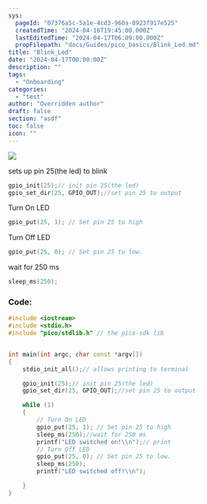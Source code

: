 ```yaml
---
sys:
  pageId: "07376a5c-5a1e-4cd3-960a-8923f917e525"
  createdTime: "2024-04-16T19:45:00.000Z"
  lastEditedTime: "2024-04-17T06:09:00.000Z"
  propFilepath: "docs/Guides/pico_basics/Blink_Led.md"
title: "Blink_Led"
date: "2024-04-17T00:00:00Z"
description: ""
tags:
  - "Onboarding"
categories:
  - "test"
author: "Overridden author"
draft: false
section: "asdf"
toc: false
icon: ""
---
```


![](https://prod-files-secure.s3.us-west-2.amazonaws.com/d518164a-d88e-44d1-a4ee-3adb3bd8bce0/c6900f8e-01c6-48e3-b789-96998d6c744b/led.png?X-Amz-Algorithm=AWS4-HMAC-SHA256&X-Amz-Content-Sha256=UNSIGNED-PAYLOAD&X-Amz-Credential=AKIAT73L2G45HZZMZUHI%2F20240417%2Fus-west-2%2Fs3%2Faws4_request&X-Amz-Date=20240417T130344Z&X-Amz-Expires=3600&X-Amz-Signature=d940a0c629ac0ea0c171b4ef4bcd78c2a39730cb190f029f3587366b6a102ca4&X-Amz-SignedHeaders=host&x-id=GetObject)

sets up pin 25(the led) to blink

```c++
gpio_init(25);// init pin 25(the led)
gpio_set_dir(25, GPIO_OUT);//set pin 25 to output

```

Turn On LED

```c++
gpio_put(25, 1); // Set pin 25 to high

```

Turn Off LED

```c++
gpio_put(25, 0); // Set pin 25 to low.

```

wait for 250 ms

```c++
sleep_ms(250);

```

### Code:

```c++
#include <iostream>
#include <stdio.h>
#include "pico/stdlib.h" // the pico-sdk lib


int main(int argc, char const *argv[])
{
    stdio_init_all();// allows printing to terminal

    gpio_init(25);// init pin 25(the led)
    gpio_set_dir(25, GPIO_OUT);//set pin 25 to output

    while (1)
    {
        // Turn On LED
        gpio_put(25, 1); // Set pin 25 to high
        sleep_ms(250);//wait for 250 ms
        printf("LED switched on!\\n");// print
        // Turn Off LED
        gpio_put(25, 0); // Set pin 25 to low.
        sleep_ms(250);
        printf("LED switched off!\\n");

    }
}

```
